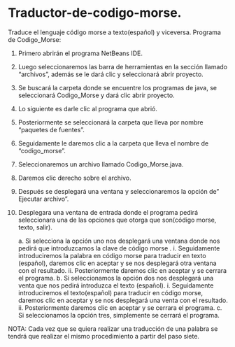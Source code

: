 # Traductor-de-codigo-morse.
Traduce el lenguaje código morse a texto(español) y viceversa.
Programa de Codigo_Morse:
1)	Primero abrirán el programa NetBeans IDE.
2)	Luego seleccionaremos las barra de herramientas en la sección llamado “archivos”, además se le dará clic  y seleccionará abrir proyecto.
3)	Se buscará la carpeta donde se encuentre los programas de java, se seleccionará Codigo_Morse y dará clic abrir proyecto.
4)	Lo siguiente es darle clic al programa que abrió.
5)	Posteriormente se seleccionará la carpeta que lleva por nombre “paquetes de fuentes”.
6)	Seguidamente le daremos clic a la carpeta que lleva el nombre de “codigo_morse”.
7)	Seleccionaremos un archivo llamado Codigo_Morse.java.
8)	Daremos clic derecho sobre el archivo.
9)	Después se desplegará una ventana  y seleccionaremos la opción de” Ejecutar archivo”.
10)	Desplegara una ventana de entrada donde el programa pedirá seleccionara una de las opciones que otorga que son(código morse, texto, salir).

      a.	Si selecciona la opción uno nos desplegará una ventana donde nos pedirá que introduzcamos la clave de código morse .
            i.	Seguidamente introduciremos la palabra en código morse para traducir en texto (español), daremos clic en aceptar y se                     nos desplegará otra ventana con el resultado.
            ii.	Posteriormente daremos clic en aceptar y se cerrara el programa.
b.	Si seleccionamos la opción dos nos desplegará una venta que nos pedirá introduzca el texto (español).
            i.	Seguidamente introduciremos el texto(español) para traducir en código morse, daremos clic en aceptar y se nos desplegará                   una venta con el resultado.
                ii.	Posteriormente daremos clic en aceptar y se cerrara el programa.
c.	Si seleccionamos la opción tres, simplemente se cerrará el programa.

NOTA: Cada vez que se  quiera realizar una traducción de una palabra se tendrá que realizar el mismo procedimiento  a partir del paso siete.
